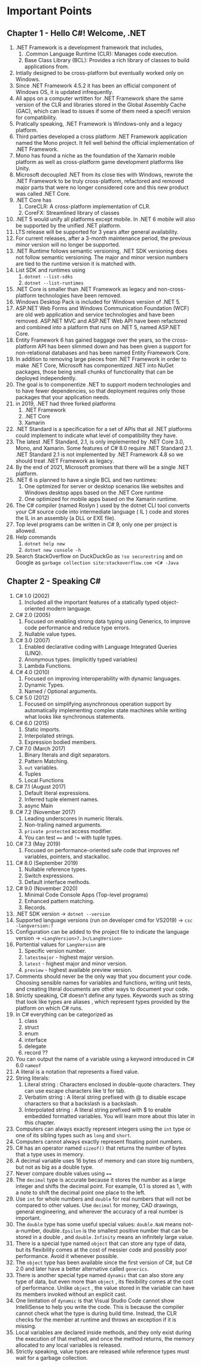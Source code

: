 # Important Points

## Chapter 1 - Hello C#! Welcome, .NET

1. .NET Framework is a development framework that includes,
   1. .Common Language Runtime (CLR): Manages code execution.
   2. Base Class Library (BCL): Provides a rich library of classes to build applications from.
2. Intially designed to be cross-platform but eventually worked only on Windows.
3. Since .NET Framework 4.5.2 it has been an official component of Windows OS, it is updated infrequently.
4. All apps on a computer wrtitten for .NET Framework share the same version of the CLR and libraries stored in the Global Assembly Cache (GAC), which can lead to issues if some of them need a specifi version for compatibility.
5. Pratically speaking, .NET Framework is Windows-only and a legacy platform.
6. Third parties developed a cross platform .NET Framework application named the Mono project. It fell well behind the official implementation of .NET Framework.
7. Mono has found a niche as the foundation of the Xamarin mobile platform as well as cross-platform game development platforms like Unity.
8. Microsoft decoupled .NET from its close ties with Windows, rewrote the .NET Framework to be truly cross-platform, refactored and removed major parts that were no longer considered core and this new product was called .NET Core.
9. .NET Core has
   1. CoreCLR: A cross-platform implementation of CLR.
   2. CoreFX: Streamlined library of classes
10. .NET 5 would unify all platforms except mobile. In .NET 6 mobile will also be supported by the unified .NET platform.
11. LTS release will be supported for 3 years after general availability.
12. For current releases, after a 3-month maintenance period, the previous minor version will no longer be supported.
13. .NET Runtime follows semantic versioning, .NET SDK versioning does not follow semantic versioning. The major and minor version numbers are tied to the runtime version it is matched with.
14. List SDK and runtimes using
    1. `dotnet --list-sdks`
    2. `dotnet --list-runtimes`
15. .NET Core is smaller than .NET Framework as legacy and non-cross-platform technologies have been removed.
16. Windows Desktop Pack is included for Windows version of .NET 5.
17. ASP.NET Web Forms and Windows Communication Foundation (WCF) are old web application and service technologies and have been removed. ASP.NET MVC  and ASP.NET Web API have been refactored and combined into a platform that runs on .NET 5, named ASP.NET Core.
18. Entity Framework 6 has gained baggage over the years, so the cross-platform API has been slimmed down  and has been given a support for non-relational databases and has been named Entity Framework Core.
19. In addition to removing large pieces from .NET Framework in order to make .NET Core, Microsoft has componentized .NET into NuGet packages, those being small chunks of functionality that can be deployed independently.
20. The goal is to componentize .NET to support modern technologies and to have fewer dependencies, so that deployment requires only those packages that your application needs.
21. in 2019, .NET had three forked platforms
    1. .NET Framework
    2. .NET Core
    3. Xamarin
22. .NET Standard is a specification for a set of APIs that all .NET platforms could implement to indicate what level of compatibility they have.
23. The latest .NET Standard, 2.1, is only implemented by .NET Core 3.0, Mono, and Xamarin. Some features of C# 8.0 require .NET Standard 2.1. .NET Standard 2.1 is not implemented by .NET Framework 4.8 so we should treat .NET Framework as legacy.
24. By the end of 2021, Microsoft promises that there will be a single .NET platform.
25. .NET 6 is planned to have a single BCL and two runtimes: 
    1. One optimized for server or desktop scenarios like websites and Windows desktop apps based on the .NET Core runtime
    2. One optimized for mobile apps based on the Xamarin runtime.
26. The C# compiler (named Roslyn ) used by the dotnet CLI tool converts your C# source code into intermediate language ( IL ) code and stores the IL in an assembly (a DLL or EXE file).
27. Top level programs can be written in C# 9, only one per project is allowed.
28. Help commands
    1. `dotnet help new`
    2. `dotnet new console -h`
29. Search StackOverflow on DuckDuckGo as `!so securestring` and on Google as `garbage collection site:stackoverflow.com +C# -Java`


## Chapter 2 - Speaking C#

1. C# 1.0 (2002)
   1. Included all the important features of a statically typed object-oriented modern language.
2. C# 2.0 (2005)
   1. Focused on enabling strong data typing using Generics, to improve code performance and reduce type errors.
   2. Nullable value types.
3. C# 3.0 (2007)
   1. Enabled declarative coding with Language Integrated Queries (LINQ).
   2. Anonymous types. (implicitly typed variables)
   3. Lambda Functions.
4. C# 4.0 (2010)
   1. Focused on improving interoperability with dynamic languages.
   2. Dynamic Types.
   3. Named / Optional arguments.
5. C# 5.0 (2012)
   1. Focused on simplifying asynchronous operation support by automatically implementing complex state machines while writing what looks like synchronous statements.
6. C# 6.0 (2015)
   1. Static imports.
   2. Interpolated strings.
   3. Expression bodied members.
7. C# 7.0 (March 2017)
   1. Binary literals and digit separators.
   2. Pattern Matching.
   3. `out` variables.
   4. Tuples
   5. Local Functions
8. C# 7.1 (August 2017)
   1. Default literal expressions.
   2. Inferred tuple element names.
   3. async Main
9. C# 7.2 (November 2017)
   1.  Leading underscores in numeric literals.
   2.  Non-trailing named arguments.
   3.  `private protected` access modifier.
   4.  You can test `==` and `!=` with tuple types.
10. C# 7.3 (May 2019)
    1. Focused on performance-oriented safe code that improves ref variables, pointers, and stackalloc. 
11. C# 8.0 (September 2019)
    1.  Nullable reference types.
    2.  Switch expressions.
    3.  Default interface methods.
12. C# 9.0 (November 2020)
    1.  Minimal Code Console Apps (Top-level programs)
    2.  Enhanced pattern matching.
    3.  Records.
13. .NET SDK version -> `dotnet --version`
14. Supported language versions (run on developer cmd for VS2019) -> `csc -langversion:?`
15. Configuration can be added to the project file to indicate the language version -> `<LangVersion>7.3</LangVersion>`
16. Portential values for `LangVersion` are
    1.  Specific version number.
    2.  `latestmajor` - highest major version.
    3.  `latest` - highest major and minor version.
    4.  `preview` - highest available preview version.
17. Comments should never be the only way that you document your code. Choosing sensible names for variables and functions, writing unit tests, and creating literal documents are other ways to document your code.
18. Strictly speaking, C# doesn't define any types. Keywords such as string that look like types are aliases , which represent types provided by the platform on which C# runs.
19. In C# everything can be categorized as 
    1. class
    2. struct
    3. enum
    4. interface
    5. delegate
    6. record ??
20. You can output the name of a variable using a keyword introduced in C# 6.0 `nameof`
21. A literal is a notation that represents a fixed value.
22. String literals:
    1. Literal string : Characters enclosed in double-quote characters. They can use escape characters like \t for tab.
    2. Verbatim string : A literal string prefixed with @ to disable escape characters so that a backslash is a backslash.
    3. Interpolated string : A literal string prefixed with $ to enable embedded formatted variables. You will learn more about this later in this chapter.
23. Computers can always exactly represent integers using the `int` type or one of its sibling types such as `long` and `short`.
24. Computers cannot always exactly represent floating point numbers.
25. C# has an operator named `sizeof()` that returns the number of bytes that a type uses in memory.
26. A decimal variable uses 16 bytes of memory and can store big numbers, but not as big as a double type.
27. Never compare double values using `==`
28. The `decimal` type is accurate because it stores the number as a large integer and shifts the decimal point. For example, 0.1 is stored as 1, with a note to shift the decimal point one place to the left.
29. Use `int` for whole numbers and `double` for real numbers that will not be compared to other values. Use `decimal` for money, CAD drawings, general engineering, and wherever the accuracy of a real number is important.
30. The `double` type has some useful special values: `double.NaN` means not-a-number, double`.Epsilon` is the smallest positive number that can be stored in a double , and `double.Infinity` means an infinitely large value.
31. There is a special type named `object` that can store any type of data, but its flexibility comes at the cost of messier code and possibly poor performance. Avoid it whenever possible.
32. The `object` type has been available since the first version of C#, but C# 2.0 and later have a better alternative called `generics`.
33. There is another special type named `dynamic` that can also store any type of data, but even more than `object` , its flexibility comes at the cost of performance. Unlike `object` , the value stored in the variable can have its members invoked without an explicit cast.
34. One limitation of `dynamic` is that Visual Studio Code cannot show IntelliSense to help you write the code. This is because the compiler cannot check what the type is during build time. Instead, the CLR checks for the member at runtime and throws an exception if it is missing.
35. Local variables are declared inside methods, and they only exist during the execution of that method, and once the method returns, the memory allocated to any local variables is released.
36. Strictly speaking, value types are released while reference types must wait for a garbage collection.

